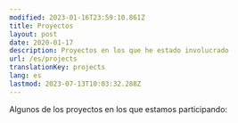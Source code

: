 ```yaml
---
modified: 2023-01-16T23:59:10.861Z
title: Proyectos
layout: post
date: 2020-01-17
description: Proyectos en los que he estado involucrado
url: /es/projects
translationKey: projects
lang: es
lastmod: 2023-07-13T10:03:32.288Z
---
```


Algunos de los proyectos en los que estamos participando:
